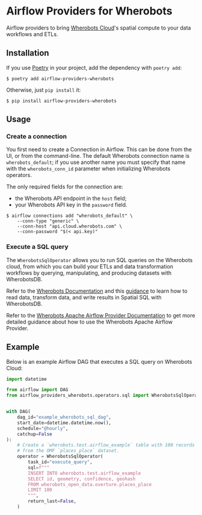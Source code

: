 # Airflow Providers for Wherobots

Airflow providers to bring [Wherobots Cloud](https://www.wherobots.com)'s
spatial compute to your data workflows and ETLs.

## Installation

If you use [Poetry](https://python-poetry.org) in your project, add the
dependency with `poetry add`:

```
$ poetry add airflow-providers-wherobots
```

Otherwise, just `pip install` it:

```
$ pip install airflow-providers-wherobots
```

## Usage

### Create a connection

You first need to create a Connection in Airflow. This can be done from
the UI, or from the command-line. The default Wherobots connection name
is `wherobots_default`; if you use another name you must specify that
name with the `wherobots_conn_id` parameter when initializing Wherobots
operators.

The only required fields for the connection are:
- the Wherobots API endpoint in the `host` field;
- your Wherobots API key in the `password` field.

```
$ airflow connections add "wherobots_default" \
    --conn-type "generic" \
    --conn-host "api.cloud.wherobots.com" \
    --conn-password "$(< api.key)"
```

### Execute a SQL query

The `WherobotsSqlOperator` allows you to run SQL queries on the
Wherobots cloud, from which you can build your ETLs and data
transformation workflows by querying, manipulating, and producing
datasets with WherobotsDB.

Refer to the [Wherobots Documentation](https://docs.wherobots.com) and
this [guidance](https://docs.wherobots.com/latest/tutorials/sedonadb/vector-data/vector-load/)
to learn how to read data, transform data, and write results in Spatial
SQL with WherobotsDB.

Refer to the [Wherobots Apache Airflow Provider Documentation](https://docs.wherobots.com/latest/develop/airflow-provider)
to get more detailed guidance about how to use the Wherobots Apache Airflow Provider.

## Example

Below is an example Airflow DAG that executes a SQL query on Wherobots
Cloud:

```python
import datetime

from airflow import DAG
from airflow_providers_wherobots.operators.sql import WherobotsSqlOperator


with DAG(
    dag_id="example_wherobots_sql_dag",
    start_date=datetime.datetime.now(),
    schedule="@hourly",
    catchup=False
):
    # Create a `wherobots.test.airflow_example` table with 100 records
    # from the OMF `places_place` dataset.
    operator = WherobotsSqlOperator(
        task_id="execute_query",
        sql=f"""
        INSERT INTO wherobots.test.airflow_example
        SELECT id, geometry, confidence, geohash
        FROM wherobots_open_data.overture.places_place
        LIMIT 100
        """,
        return_last=False,
    )
```
